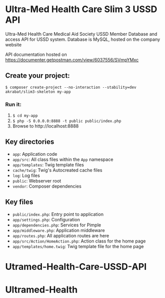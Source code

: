 # Ultra-Med Health Care Slim 3 USSD API
Ultra-Med Health Care Medical Aid Society USSD Member Database and access API for USSD system.
Database is MySQL, hosted on the company website

API documentation hosted on https://documenter.getpostman.com/view/6037556/SVmpYMxc

## Create your project:

    $ composer create-project --no-interaction --stability=dev akrabat/slim3-skeleton my-app

### Run it:

1. `$ cd my-app`
2. `$ php -S 0.0.0.0:8888 -t public public/index.php`
3. Browse to http://localhost:8888

## Key directories

* `app`: Application code
* `app/src`: All class files within the `App` namespace
* `app/templates`: Twig template files
* `cache/twig`: Twig's Autocreated cache files
* `log`: Log files
* `public`: Webserver root
* `vendor`: Composer dependencies

## Key files

* `public/index.php`: Entry point to application
* `app/settings.php`: Configuration
* `app/dependencies.php`: Services for Pimple
* `app/middleware.php`: Application middleware
* `app/routes.php`: All application routes are here
* `app/src/Action/HomeAction.php`: Action class for the home page
* `app/templates/home.twig`: Twig template file for the home page
# Utramed-Health-Care-USSD-API
# Ultramed-Health
